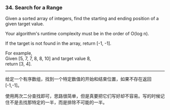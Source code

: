 ### 34. Search for a Range

Given a sorted array of integers, find the starting and ending position of a given target value.

Your algorithm's runtime complexity must be in the order of O(log n).

If the target is not found in the array, return [-1, -1].

For example,    
Given [5, 7, 7, 8, 8, 10] and target value 8,    
return [3, 4].    

* * *

给定一个有序数组，找到一个特定数值的开始和结束位置，如果不存在返回[-1,-1]。

使用两次二分查找即可，思路很简单，但是真要把它们写好却不容易。写的时候记住不是去找那特定的一半，而是排除不可能的一半。    
   


